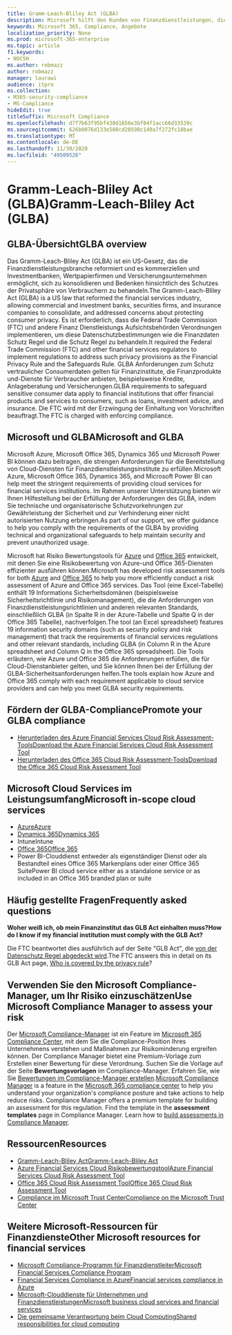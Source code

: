 ```yaml
---
title: Gramm-Leach-Bliley Act (GLBA)
description: Microsoft hilft den Kunden von Finanzdienstleistungen, die Datenschutz-und Sicherheitsanforderungen des Gramm-Leach-Bliley Act (GLBA) einzuhalten.
keywords: Microsoft 365, Compliance, Angebote
localization_priority: None
ms.prod: microsoft-365-enterprise
ms.topic: article
f1.keywords:
- NOCSH
ms.author: robmazz
author: robmazz
manager: laurawi
audience: itpro
ms.collection:
- M365-security-compliance
- MS-Compliance
hideEdit: true
titleSuffix: Microsoft Compliance
ms.openlocfilehash: d7f7b63f95bf430d1656e3bf84f1acc66d33539c
ms.sourcegitcommit: 626b0076d133e588cd28598c149a7f272fc18bae
ms.translationtype: MT
ms.contentlocale: de-DE
ms.lasthandoff: 11/30/2020
ms.locfileid: "49509526"
---
```

# <a name="gramm-leach-bliley-act-glba"></a><span data-ttu-id="32210-104">Gramm-Leach-Bliley Act (GLBA)</span><span class="sxs-lookup"><span data-stu-id="32210-104">Gramm-Leach-Bliley Act (GLBA)</span></span>

## <a name="glba-overview"></a><span data-ttu-id="32210-105">GLBA-Übersicht</span><span class="sxs-lookup"><span data-stu-id="32210-105">GLBA overview</span></span>

<span data-ttu-id="32210-106">Das Gramm-Leach-Bliley Act (GLBA) ist ein US-Gesetz, das die Finanzdienstleistungsbranche reformiert und es kommerziellen und Investmentbanken, Wertpapierfirmen und Versicherungsunternehmen ermöglicht, sich zu konsolidieren und Bedenken hinsichtlich des Schutzes der Privatsphäre von Verbrauchern zu behandeln.</span><span class="sxs-lookup"><span data-stu-id="32210-106">The Gramm-Leach-Bliley Act (GLBA) is a US law that reformed the financial services industry, allowing commercial and investment banks, securities firms, and insurance companies to consolidate, and addressed concerns about protecting consumer privacy.</span></span> <span data-ttu-id="32210-107">Es ist erforderlich, dass die Federal Trade Commission (FTC) und andere Finanz Dienstleistungs Aufsichtsbehörden Verordnungen implementieren, um diese Datenschutzbestimmungen wie die Finanzdaten Schutz Regel und die Schutz Regel zu behandeln.</span><span class="sxs-lookup"><span data-stu-id="32210-107">It required the Federal Trade Commission (FTC) and other financial services regulators to implement regulations to address such privacy provisions as the Financial Privacy Rule and the Safeguards Rule.</span></span> <span data-ttu-id="32210-108">GLBA Anforderungen zum Schutz vertraulicher Consumerdaten gelten für Finanzinstitute, die Finanzprodukte und-Dienste für Verbraucher anbieten, beispielsweise Kredite, Anlageberatung und Versicherungen.</span><span class="sxs-lookup"><span data-stu-id="32210-108">GLBA requirements to safeguard sensitive consumer data apply to financial institutions that offer financial products and services to consumers, such as loans, investment advice, and insurance.</span></span> <span data-ttu-id="32210-109">Die FTC wird mit der Erzwingung der Einhaltung von Vorschriften beauftragt.</span><span class="sxs-lookup"><span data-stu-id="32210-109">The FTC is charged with enforcing compliance.</span></span>

## <a name="microsoft-and-glba"></a><span data-ttu-id="32210-110">Microsoft und GLBA</span><span class="sxs-lookup"><span data-stu-id="32210-110">Microsoft and GLBA</span></span>

<span data-ttu-id="32210-111">Microsoft Azure, Microsoft Office 365, Dynamics 365 und Microsoft Power BI können dazu beitragen, die strengen Anforderungen für die Bereitstellung von Cloud-Diensten für Finanzdienstleistungsinstitute zu erfüllen.</span><span class="sxs-lookup"><span data-stu-id="32210-111">Microsoft Azure, Microsoft Office 365, Dynamics 365, and Microsoft Power BI can help meet the stringent requirements of providing cloud services for financial services institutions.</span></span> <span data-ttu-id="32210-112">Im Rahmen unserer Unterstützung bieten wir Ihnen Hilfestellung bei der Erfüllung der Anforderungen des GLBA, indem Sie technische und organisatorische Schutzvorkehrungen zur Gewährleistung der Sicherheit und zur Verhinderung einer nicht autorisierten Nutzung erbringen.</span><span class="sxs-lookup"><span data-stu-id="32210-112">As part of our support, we offer guidance to help you comply with the requirements of the GLBA by providing technical and organizational safeguards to help maintain security and prevent unauthorized usage.</span></span>

<span data-ttu-id="32210-113">Microsoft hat Risiko Bewertungstools für [Azure](https://servicetrust.microsoft.com/ViewPage/TrustDocuments?command=Download&downloadType=Document&downloadId=6b218946-c235-4234-9beb-d557e39a3f44&docTab=6d000410-c9e9-11e7-9a91-892aae8839ad_Compliance_Guides) und [Office 365](https://servicetrust.microsoft.com/ViewPage/TrustDocuments?command=Download&downloadType=Document&downloadId=55702ffd-c35a-4619-8722-ab71c0c02002&docTab=6d000410-c9e9-11e7-9a91-892aae8839ad_Compliance_Guides) entwickelt, mit denen Sie eine Risikobewertung von Azure-und Office 365-Diensten effizienter ausführen können.</span><span class="sxs-lookup"><span data-stu-id="32210-113">Microsoft has developed risk assessment tools for both [Azure](https://servicetrust.microsoft.com/ViewPage/TrustDocuments?command=Download&downloadType=Document&downloadId=6b218946-c235-4234-9beb-d557e39a3f44&docTab=6d000410-c9e9-11e7-9a91-892aae8839ad_Compliance_Guides) and [Office 365](https://servicetrust.microsoft.com/ViewPage/TrustDocuments?command=Download&downloadType=Document&downloadId=55702ffd-c35a-4619-8722-ab71c0c02002&docTab=6d000410-c9e9-11e7-9a91-892aae8839ad_Compliance_Guides) to help you more efficiently conduct a risk assessment of Azure and Office 365 services.</span></span> <span data-ttu-id="32210-114">Das Tool (eine Excel-Tabelle) enthält 19 Informations Sicherheitsdomänen (beispielsweise Sicherheitsrichtlinie und Risikomanagement), die die Anforderungen von Finanzdienstleistungsrichtlinien und anderen relevanten Standards, einschließlich GLBA (in Spalte R in der Azure-Tabelle und Spalte Q in der Office 365 Tabelle), nachverfolgen.</span><span class="sxs-lookup"><span data-stu-id="32210-114">The tool (an Excel spreadsheet) features 19 information security domains (such as security policy and risk management) that track the requirements of financial services regulations and other relevant standards, including GLBA (in Column R in the Azure spreadsheet and Column Q in the Office 365 spreadsheet).</span></span> <span data-ttu-id="32210-115">Die Tools erläutern, wie Azure und Office 365 die Anforderungen erfüllen, die für Cloud-Dienstanbieter gelten, und Sie können Ihnen bei der Erfüllung der GLBA-Sicherheitsanforderungen helfen.</span><span class="sxs-lookup"><span data-stu-id="32210-115">The tools explain how Azure and Office 365 comply with each requirement applicable to cloud service providers and can help you meet GLBA security requirements.</span></span>

## <a name="promote-your-glba-compliance"></a><span data-ttu-id="32210-116">Fördern der GLBA-Compliance</span><span class="sxs-lookup"><span data-stu-id="32210-116">Promote your GLBA compliance</span></span>

- [<span data-ttu-id="32210-117">Herunterladen des Azure Financial Services Cloud Risk Assessment-Tools</span><span class="sxs-lookup"><span data-stu-id="32210-117">Download the Azure Financial Services Cloud Risk Assessment Tool</span></span>](https://servicetrust.microsoft.com/ViewPage/TrustDocuments?command=Download&downloadType=Document&downloadId=6b218946-c235-4234-9beb-d557e39a3f44&docTab=6d000410-c9e9-11e7-9a91-892aae8839ad_Compliance_Guides)
- [<span data-ttu-id="32210-118">Herunterladen des Office 365 Cloud Risk Assessment-Tools</span><span class="sxs-lookup"><span data-stu-id="32210-118">Download the Office 365 Cloud Risk Assessment Tool</span></span>](https://servicetrust.microsoft.com/ViewPage/TrustDocuments?command=Download&downloadType=Document&downloadId=55702ffd-c35a-4619-8722-ab71c0c02002&docTab=6d000410-c9e9-11e7-9a91-892aae8839ad_Compliance_Guides)

## <a name="microsoft-in-scope-cloud-services"></a><span data-ttu-id="32210-119">Microsoft Cloud Services im Leistungsumfang</span><span class="sxs-lookup"><span data-stu-id="32210-119">Microsoft in-scope cloud services</span></span>

- [<span data-ttu-id="32210-120">Azure</span><span class="sxs-lookup"><span data-stu-id="32210-120">Azure</span></span>](https://aka.ms/AzureCompliance)
- [<span data-ttu-id="32210-121">Dynamics 365</span><span class="sxs-lookup"><span data-stu-id="32210-121">Dynamics 365</span></span>](https://aka.ms/d365-compliance-list)
- <span data-ttu-id="32210-122">Intune</span><span class="sxs-lookup"><span data-stu-id="32210-122">Intune</span></span>
- [<span data-ttu-id="32210-123">Office 365</span><span class="sxs-lookup"><span data-stu-id="32210-123">Office 365</span></span>](https://go.microsoft.com/fwlink/p/?LinkID=2077751)
- <span data-ttu-id="32210-124">Power BI-Clouddienst entweder als eigenständiger Dienst oder als Bestandteil eines Office 365 Markenplans oder einer Office 365 Suite</span><span class="sxs-lookup"><span data-stu-id="32210-124">Power BI cloud service either as a standalone service or as included in an Office 365 branded plan or suite</span></span>

## <a name="frequently-asked-questions"></a><span data-ttu-id="32210-125">Häufig gestellte Fragen</span><span class="sxs-lookup"><span data-stu-id="32210-125">Frequently asked questions</span></span>

<span data-ttu-id="32210-126">**Woher weiß ich, ob mein Finanzinstitut das GLB Act einhalten muss?**</span><span class="sxs-lookup"><span data-stu-id="32210-126">**How do I know if my financial institution must comply with the GLB Act?**</span></span>

<span data-ttu-id="32210-127">Die FTC beantwortet dies ausführlich auf der Seite "GLB Act", die [von der Datenschutz Regel abgedeckt wird](https://www.ftc.gov/tips-advice/business-center/guidance/how-comply-privacy-consumer-financial-information-rule-gramm#whois).</span><span class="sxs-lookup"><span data-stu-id="32210-127">The FTC answers this in detail on its GLB Act page, [Who is covered by the privacy rule](https://www.ftc.gov/tips-advice/business-center/guidance/how-comply-privacy-consumer-financial-information-rule-gramm#whois)?</span></span>

## <a name="use-microsoft-compliance-manager-to-assess-your-risk"></a><span data-ttu-id="32210-128">Verwenden Sie den Microsoft Compliance-Manager, um Ihr Risiko einzuschätzen</span><span class="sxs-lookup"><span data-stu-id="32210-128">Use Microsoft Compliance Manager to assess your risk</span></span>

<span data-ttu-id="32210-p104">Der [Microsoft Compliance-Manager](https://docs.microsoft.com/microsoft-365/compliance/compliance-manager) ist ein Feature im [Microsoft 365 Compliance Center](https://docs.microsoft.com/microsoft-365/compliance/microsoft-365-compliance-center), mit dem Sie die Compliance-Position Ihres Unternehmens verstehen und Maßnahmen zur Risikominderung ergreifen können. Der Compliance Manager bietet eine Premium-Vorlage zum Erstellen einer Bewertung für diese Verordnung. Suchen Sie die Vorlage auf der Seite **Bewertungsvorlagen** im Compliance-Manager. Erfahren Sie, wie Sie [Bewertungen im Compliance-Manager erstellen](https://docs.microsoft.com/microsoft-365/compliance/compliance-manager-assessments).</span><span class="sxs-lookup"><span data-stu-id="32210-p104">[Microsoft Compliance Manager](https://docs.microsoft.com/microsoft-365/compliance/compliance-manager) is a feature in the [Microsoft 365 compliance center](https://docs.microsoft.com/microsoft-365/compliance/microsoft-365-compliance-center) to help you understand your organization's compliance posture and take actions to help reduce risks. Compliance Manager offers a premium template for building an assessment for this regulation. Find the template in the **assessment templates** page in Compliance Manager. Learn how to [build assessments in Compliance Manager](https://docs.microsoft.com/microsoft-365/compliance/compliance-manager-assessments).</span></span>

## <a name="resources"></a><span data-ttu-id="32210-133">Ressourcen</span><span class="sxs-lookup"><span data-stu-id="32210-133">Resources</span></span>

- [<span data-ttu-id="32210-134">Gramm-Leach-Bliley Act</span><span class="sxs-lookup"><span data-stu-id="32210-134">Gramm-Leach-Bliley Act</span></span>](https://www.ftc.gov/tips-advice/business-center/privacy-and-security/gramm-leach-bliley-act)
- [<span data-ttu-id="32210-135">Azure Financial Services Cloud Risikobewertungstool</span><span class="sxs-lookup"><span data-stu-id="32210-135">Azure Financial Services Cloud Risk Assessment Tool</span></span>](https://servicetrust.microsoft.com/ViewPage/TrustDocuments?command=Download&downloadType=Document&downloadId=6b218946-c235-4234-9beb-d557e39a3f44&docTab=6d000410-c9e9-11e7-9a91-892aae8839ad_Compliance_Guides)
- [<span data-ttu-id="32210-136">Office 365 Cloud Risk Assessment Tool</span><span class="sxs-lookup"><span data-stu-id="32210-136">Office 365 Cloud Risk Assessment Tool</span></span>](https://servicetrust.microsoft.com/ViewPage/TrustDocuments?command=Download&downloadType=Document&downloadId=55702ffd-c35a-4619-8722-ab71c0c02002&docTab=6d000410-c9e9-11e7-9a91-892aae8839ad_Compliance_Guides)
- [<span data-ttu-id="32210-137">Compliance im Microsoft Trust Center</span><span class="sxs-lookup"><span data-stu-id="32210-137">Compliance on the Microsoft Trust Center</span></span>](https://www.microsoft.com/trust-center/compliance/compliance-overview)

## <a name="other-microsoft-resources-for-financial-services"></a><span data-ttu-id="32210-138">Weitere Microsoft-Ressourcen für Finanzdienste</span><span class="sxs-lookup"><span data-stu-id="32210-138">Other Microsoft resources for financial services</span></span>

- [<span data-ttu-id="32210-139">Microsoft Compliance-Programm für Finanzdienstleiter</span><span class="sxs-lookup"><span data-stu-id="32210-139">Microsoft Financial Services Compliance Program</span></span>](https://www.microsoft.com/download/details.aspx?id=55332)
- [<span data-ttu-id="32210-140">Financial Services Compliance in Azure</span><span class="sxs-lookup"><span data-stu-id="32210-140">Financial services compliance in Azure</span></span>](https://azure.microsoft.com/resources/videos/azurecon-2015-financial-services-compliance-in-azure/)
- [<span data-ttu-id="32210-141">Microsoft-Clouddienste für Unternehmen und Finanzdienstleistungen</span><span class="sxs-lookup"><span data-stu-id="32210-141">Microsoft business cloud services and financial services</span></span>](https://www.microsoft.com/trustcenter/cloudservices/financialservices)
- [<span data-ttu-id="32210-142">Die gemeinsame Verantwortung beim Cloud Computing</span><span class="sxs-lookup"><span data-stu-id="32210-142">Shared responsibilities for cloud computing</span></span>](https://aka.ms/sharedresponsibility)

